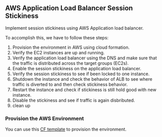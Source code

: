 ## AWS Application Load Balancer Session Stickiness

Implement session stickiness using AWS Application load balancer. 

To accomplish this, we have to follow these steps: 

1. Provision the environment in AWS using cloud formation. 
2. Verify the EC2 instances are up and running.
3. Verify the application load balancer using the DNS and make sure that the traffic is distributed across the target groups (EC2s). 
4. Enable the session stickiness on the application load balancer. 
5. Verify the session stickiness to see if been locked to one instance. 
6. Shutdown the instance and check the behavior of ALB to see where traffic is diverted to and then check stickiness behavior. 
7. Restart the instance and check if stickiness is still hold good with new instance. 
8. Disable the stickiness and see if traffic is again disbributed. 
9. clean up 


### Provision the AWS Environment 

You can use this <a href="https://github.com/hsiddhu2/learn-aws-labs/blob/main/Simple/Sticky%20Sessions/setup/StickyALB.yaml" target="_blank">CF template</a> to provision the environment. 